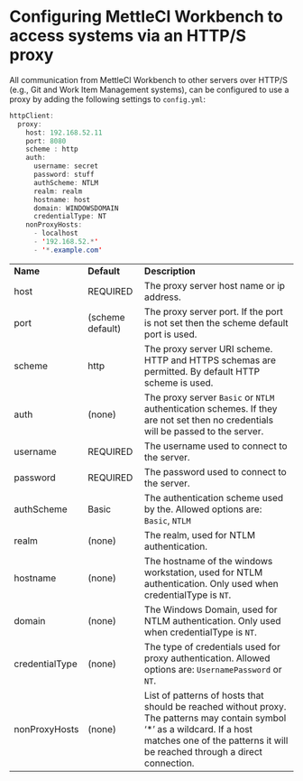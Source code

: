 # Configuring MettleCI Workbench to access systems via an HTTP/S proxy

All communication from MettleCI Workbench to other servers over HTTP/S
(e.g., Git and Work Item Management systems), can be configured to use a
proxy by adding the following settings to `config.yml`:

``` java
httpClient:
  proxy:
    host: 192.168.52.11
    port: 8080
    scheme : http
    auth:
      username: secret
      password: stuff
      authScheme: NTLM
      realm: realm
      hostname: host
      domain: WINDOWSDOMAIN
      credentialType: NT
    nonProxyHosts:
      - localhost
      - '192.168.52.*'
      - '*.example.com'
```

|                |                  |                                                                                                                                                                                                           |
|----------------|------------------|-----------------------------------------------------------------------------------------------------------------------------------------------------------------------------------------------------------|
| **Name**       | **Default**      | **Description**                                                                                                                                                                                           |
| host           | REQUIRED         | The proxy server host name or ip address.                                                                                                                                                                 |
| port           | (scheme default) | The proxy server port. If the port is not set then the scheme default port is used.                                                                                                                       |
| scheme         | http             | The proxy server URI scheme. HTTP and HTTPS schemas are permitted. By default HTTP scheme is used.                                                                                                        |
| auth           | (none)           | The proxy server `Basic` or `NTLM` authentication schemes. If they are not set then no credentials will be passed to the server.                                                                          |
| username       | REQUIRED         | The username used to connect to the server.                                                                                                                                                               |
| password       | REQUIRED         | The password used to connect to the server.                                                                                                                                                               |
| authScheme     | Basic            | The authentication scheme used by the. Allowed options are: `Basic`, `NTLM`                                                                                                                               |
| realm          | (none)           | The realm, used for NTLM authentication.                                                                                                                                                                  |
| hostname       | (none)           | The hostname of the windows workstation, used for NTLM authentication. Only used when credentialType is `NT`.                                                                                             |
| domain         | (none)           | The Windows Domain, used for NTLM authentication. Only used when credentialType is `NT`.                                                                                                                  |
| credentialType | (none)           | The type of credentials used for proxy authentication. Allowed options are: `UsernamePassword` or `NT`.                                                                                                   |
| nonProxyHosts  | (none)           | List of patterns of hosts that should be reached without proxy. The patterns may contain symbol ‘\*’ as a wildcard. If a host matches one of the patterns it will be reached through a direct connection. |
